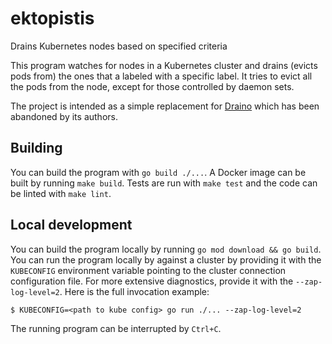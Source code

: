 # ektopistis
Drains Kubernetes nodes based on specified criteria

This program watches for nodes in a Kubernetes cluster and drains (evicts pods
from) the ones that a labeled with a specific label.  It tries to evict all the
pods from the node, except for those controlled by daemon sets.

The project is intended as a simple replacement for
[Draino](https://github.com/planetlabs/draino) which has been abandoned by its
authors.

## Building

You can build the program with `go build ./...`.  A Docker image can be built
by running `make build`.  Tests are run with `make test` and the code can be
linted with `make lint`.

## Local development

You can build the program locally by running `go mod download && go build`.
You can run the program locally by against a cluster by providing it with the
`KUBECONFIG` environment variable pointing to the cluster connection
configuration file.  For more extensive diagnostics, provide it with the
`--zap-log-level=2`. Here is the full invocation example:
```
$ KUBECONFIG=<path to kube config> go run ./... --zap-log-level=2
```
The running program can be interrupted by `Ctrl+C`.
